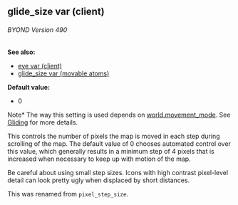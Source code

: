 ## glide_size var (client) 
###### BYOND Version 490
**See also:**
*   [eye var (client)](/client/var/eye)
*   [glide_size var (movable atoms)](/atom/movable/var/glide_size)
<!-- -->
**Default value:**
*   0


Note* The way this setting is used depends on
[world.movement_mode](/world/var/movement_mode). See
[Gliding](/%7Bnotes%7D/gliding) for more details. 

This
controls the number of pixels the map is moved in each step during
scrolling of the map. The default value of 0 chooses automated control
over this value, which generally results in a minimum step of 4 pixels
that is increased when necessary to keep up with motion of the map.


Be careful about using small step sizes. Icons with high
contrast pixel-level detail can look pretty ugly when displaced by short
distances. 

This was renamed from `pixel_step_size`.